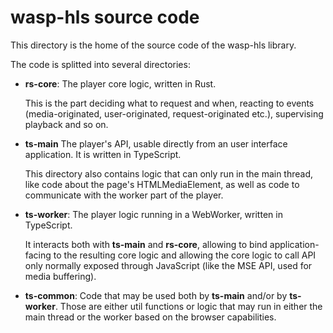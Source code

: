 # wasp-hls source code

This directory is the home of the source code of the wasp-hls library.

The code is splitted into several directories:

  - **rs-core**: The player core logic, written in Rust.

    This is the part deciding what to request and when, reacting to events
    (media-originated, user-originated, request-originated etc.), supervising
    playback and so on.

  - **ts-main** The player's API, usable directly from an user interface
    application. It is written in TypeScript.

    This directory also contains logic that can only run in the main thread,
    like code about the page's HTMLMediaElement, as well as code to
    communicate with the worker part of the player.

  - **ts-worker**: The player logic running in a WebWorker, written in
    TypeScript.

    It interacts both with **ts-main** and **rs-core**, allowing to bind
    application-facing to the resulting core logic and allowing the core logic
    to call API only normally exposed through JavaScript (like the MSE API,
    used for media buffering).

  - **ts-common**: Code that may be used both by **ts-main** and/or by
    **ts-worker**. Those are either util functions or logic that may run in
    either the main thread or the worker based on the browser capabilities.
